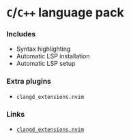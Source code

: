 # `C`/`C++` language pack

### Includes

- Syntax highlighting
- Automatic LSP installation
- Automatic LSP setup

### Extra plugins

- `clangd_extensions.nvim`

### Links

- [`clangd_extensions.nvim`](https://github.com/p00f/clangd_extensions.nvim)
